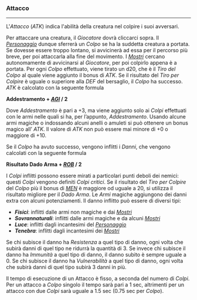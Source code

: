 ### Attacco		

---

L'*Attacco* (*ATK*) indica l'abilità della creatura nel colpire i suoi avversari. 

Per attaccare una creatura, il *Giocatore* dovrà cliccarci sopra. Il [*Personaggio*](..\personaggio.md) dunque sferrerà un *Colpo* se ha la suddetta creatura a portata. Se dovesse essere troppo lontano, si avvicinerà ad essa per il percorso più breve, per poi attaccarla alla fine del movimento. I [*Mostri*](..\mostri.md) cercano autonomamente di avvicinarsi al *Giocatore*, per poi colpirlo appena è a portata. Per ogni *Colpo* effettuato, viene tirato un d20, che è il *Tiro del Colpo* al quale viene aggiunto il bonus di *ATK*. Se il risultato del *Tiro per Colpire* è uguale o superiore alla *DEF* del bersaglio, il *Colpo* ha successo. *ATK* è calcolato con la seguente formula
	
**Addestramento + [_AGI_](..\personaggio\caratteristiche.md) / 2**

Dove *Addestramento* è pari a +3, ma viene aggiunto solo ai *Colpi* effettuati con le armi nelle quali si ha, per l’appunto, *Addestramento*. Usando alcune armi magiche o indossando alcuni anelli o amuleti si può ottenere un bonus magico all’ *ATK*. Il valore di *ATK* non può essere mai minore di +0 o maggiore di +10.

Se il *Colpo* ha avuto successo, vengono inflitti i *Danni*, che vengono calcolati con la seguente formula
	
**Risultato Dado Arma + [_ROB_](..\personaggio\caratteristiche.md) / 2**

I *Colpi* inflitti possono essere mirati a particolari punti deboli dei nemici: questi *Colpi* vengono definiti *Colpi critici*. Se il risultato del *Tiro per Colpire* del *Colpo* più il bonus di [*MEN*](..\personaggio\caratteristiche.md) è maggiore od uguale a 20, si utilizza il risultato migliore per il *Dado Arma*. Le *Armi* magiche aggiungono dei danni extra con alcuni potenziamenti. Il danno inflitto può essere di diversi tipi:

*	**_Fisici_**: inflitti dalle armi non magiche e dai [*Mostri*](..\mostri.md)
*	**_Sovrannaturali_**: inflitti dalle armi magiche e da alcuni [*Mostri*](..\mostri.md)
*	**_Luce_**: inflitti dagli incantesimi del [*Personaggio*](..\personaggio.md) 
*	**_Tenebra_**: inflitti dagli incantesimi dei [*Mostri*](..\mostri.md)

Se chi subisce il danno ha *Resistenza* a quel tipo di danno, ogni volta che subirà danni di quel tipo ne ridurrà la quantità di 3. Se invece chi subisce il danno ha *Immunità* a quel tipo di danno, il danno subito è sempre uguale a 0. Se chi subisce il danno ha *Vulnerabilità* a quel tipo di danno, ogni volta che subirà danni di quel tipo subirà 3 danni in più.

Il tempo di esecuzione di un Attacco è fisso, a seconda del numero di *Colpi*. Per un attacco a *Colpo* singolo il tempo sarà pari a 1 sec, altrimenti per un attacco con due *Colpi* sarà uguale a 1.5 sec (0.75 sec per *Colpo*).